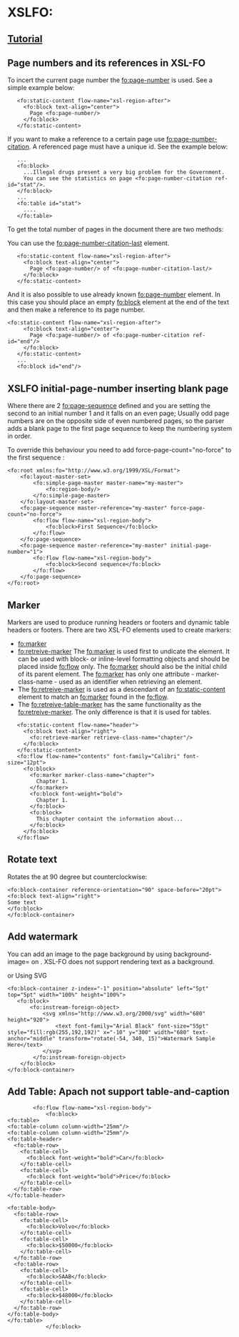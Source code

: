 
# XSLFO:
## [Tutorial](https://www.alt-soft.com/tutorial/)
## Page numbers and its references in XSL-FO
To incert the current page number the <fo:page-number> is used. See a simple example below:
```
   <fo:static-content flow-name="xsl-region-after">
     <fo:block text-align="center">
       Page <fo:page-number/>
     </fo:block>
   </fo:static-content>
```
If you want to make a reference to a certain page use <fo:page-number-citation>. A referenced page must have a unique id. See the example below:
```
   ...
   <fo:block>
     ...Illegal drugs present a very big problem for the Government. 
     You can see the statistics on page <fo:page-number-citation ref-id="stat"/>. 
   </fo:block>
   ...
   <fo:table id="stat">
     ....
   </fo:table>
```
To get the total number of pages in the document there are two methods:

You can use the <fo:page-number-citation-last> element.
```
   <fo:static-content flow-name="xsl-region-after">
     <fo:block text-align="center">
       Page <fo:page-number/> of <fo:page-number-citation-last/>
     </fo:block>
   </fo:static-content>
```
And it is also possible to use already known <fo:page-number> element. In this case you should place an empty <fo:block> element at the end of the text and then make a reference to its page number.
```
<fo:static-content flow-name="xsl-region-after">
     <fo:block text-align="center">
       Page <fo:page-number/> of <fo:page-number-citation ref-id="end"/>
     </fo:block>
   </fo:static-content>
   ...
   <fo:block id="end"/>
```

## XSLFO initial-page-number inserting blank page
 Where there are 2 <fo:page-sequence> defined and you are setting the second to an initial number 1 and it falls on an even page; Usually odd page numbers are on the opposite side of even numbered pages, so the parser adds a blank page to the first page sequence to keep the numbering system in order.

To override this behaviour you need to add force-page-count="no-force" to the first sequence :
```
<fo:root xmlns:fo="http://www.w3.org/1999/XSL/Format">
    <fo:layout-master-set>
        <fo:simple-page-master master-name="my-master">
            <fo:region-body/>
        </fo:simple-page-master>
    </fo:layout-master-set>
    <fo:page-sequence master-reference="my-master" force-page-count="no-force">
        <fo:flow flow-name="xsl-region-body">
            <fo:block>First Sequence</fo:block>
        </fo:flow>
    </fo:page-sequence>
    <fo:page-sequence master-reference="my-master" initial-page-number="1">
        <fo:flow flow-name="xsl-region-body">
            <fo:block>Second sequence</fo:block>
        </fo:flow>
    </fo:page-sequence>
</fo:root>
```
## Marker
Markers are used to produce running headers or footers and dynamic table headers or footers. There are two XSL-FO elements used to create markers:
- <fo:marker>
- <fo:retreive-marker>
The <fo:marker> is used first to undicate the element. It can be used with block- or inline-level formatting objects and should be placed inside <fo:flow> only. The <fo:marker> should also be the initial child of its parent element. The <fo:marker> has only one attribute - marker-class-name - used as an identifier when retrieving an element.
- The <fo:retreive-marker> is used as a descendant of an <fo:static-content> element to match an <fo:marker> found in the <fo:flow>.
- The <fo:retreive-table-marker> has the same functionality as the <fo:retreive-marker>. The only difference is that it is used for tables.

```
   <fo:static-content flow-name="header">
     <fo:block text-align="right">
       <fo:retrieve-marker retrieve-class-name="chapter"/>
     </fo:block>
   </fo:static-content>
   <fo:flow flow-name="contents" font-family="Calibri" font-size="12pt">
     <fo:block>
       <fo:marker marker-class-name="chapter">
         Chapter 1.
       </fo:marker>
       <fo:block font-weight="bold">
         Chapter 1.
       </fo:block>
       <fo:block>
         This chapter containt the information about...
       </fo:block>
     </fo:block>
   </fo:flow>
  ``` 

## Rotate text
Rotates the at 90 degree but counterclockwise:
```
<fo:block-container reference-orientation="90" space-before="20pt">
<fo:block text-align="right"> 
Some text
</fo:block>
</fo:block-container>
```
## Add watermark
You can add an image to the page background by using background-image= on <region-body>. XSL-FO does not support rendering text as a background.

or Using SVG
```
<fo:block-container z-index="-1" position="absolute" left="5pt" top="5pt" width="100%" height="100%">
   <fo:block>
       <fo:instream-foreign-object>
           <svg xmlns="http://www.w3.org/2000/svg" width="680" height="920">
               <text font-family="Arial Black" font-size="55pt" style="fill:rgb(255,192,192)" x="-10" y="300" width="680" text-anchor="middle" transform="rotate(-54, 340, 15)">Watermark Sample Here</text>
           </svg>
        </fo:instream-foreign-object>
    </fo:block>
</fo:block-container>
```

## Add Table: Apach not support table-and-caption
```
        <fo:flow flow-name="xsl-region-body">
            <fo:block>         
<fo:table>
<fo:table-column column-width="25mm"/>
<fo:table-column column-width="25mm"/>
<fo:table-header>
  <fo:table-row>
    <fo:table-cell>
      <fo:block font-weight="bold">Car</fo:block>
    </fo:table-cell>
    <fo:table-cell>
      <fo:block font-weight="bold">Price</fo:block>
    </fo:table-cell>
  </fo:table-row>
</fo:table-header>

<fo:table-body>
  <fo:table-row>
    <fo:table-cell>
      <fo:block>Volvo</fo:block>
    </fo:table-cell>
    <fo:table-cell>
      <fo:block>$50000</fo:block>
    </fo:table-cell>
  </fo:table-row>
  <fo:table-row>
    <fo:table-cell>
      <fo:block>SAAB</fo:block>
    </fo:table-cell>
    <fo:table-cell>
      <fo:block>$48000</fo:block>
    </fo:table-cell>
  </fo:table-row>
</fo:table-body>
</fo:table>
            </fo:block>

```

